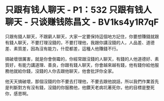 # 只跟有钱人聊天 - P1：532 只跟有钱人聊天 - 只谈赚钱陈昌文 - BV1ks4y1R7qF

只跟有錢人聊天，不跟窮人聊天，大家一定要保持這個地方記住，你要想賺錢就跟有錢人聊天，不要打理沒錢的，不要打理他，我跟你講沒錢的人，人品差、道德差、素質差，因為沒有能力，什麼都差，這種人他賺錢不行。

搞破壞很厲害，就是你會倒霉的，你經常跟沒錢的人聊天，有錢的人他道德好、素質好，有能力講道理、善良，你跟有錢人聊天，你會越來越有錢，他有錢你給他服務他就給你錢，沒錢的人你去跟他聊天，他會批評你全家。

他天天搞破壞，那個沒錢的你不要去打理他，不要去跟他說話，所以我們作業首先是判斷對方有沒有錢，沒錢的你服務他，他鑽天老病坑著死你，他的目標是整死你，感恩啊。

